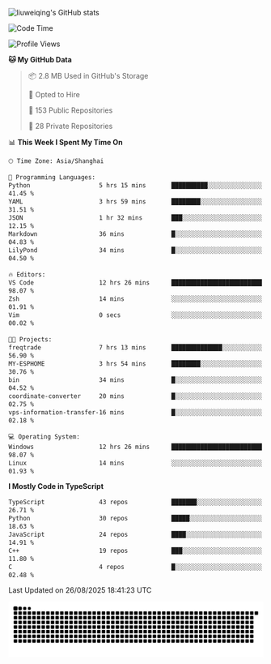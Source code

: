 ![liuweiqing's GitHub stats](https://github-readme-stats.vercel.app/api?username=14790897&show_icons=true&locale=cn&include_all_commits=true&count_private=true)

<!--START_SECTION:waka-->
![Code Time](http://img.shields.io/badge/Code%20Time-2%2C428%20hrs%2017%20mins-blue)

![Profile Views](http://img.shields.io/badge/Profile%20Views-10-blue)

**🐱 My GitHub Data** 

> 📦 2.8 MB Used in GitHub's Storage 
 > 
> 💼 Opted to Hire
 > 
> 📜 153 Public Repositories 
 > 
> 🔑 28 Private Repositories 
 > 
📊 **This Week I Spent My Time On** 

```text
🕑︎ Time Zone: Asia/Shanghai

💬 Programming Languages: 
Python                   5 hrs 15 mins       ██████████░░░░░░░░░░░░░░░   41.45 % 
YAML                     3 hrs 59 mins       ████████░░░░░░░░░░░░░░░░░   31.51 % 
JSON                     1 hr 32 mins        ███░░░░░░░░░░░░░░░░░░░░░░   12.15 % 
Markdown                 36 mins             █░░░░░░░░░░░░░░░░░░░░░░░░   04.83 % 
LilyPond                 34 mins             █░░░░░░░░░░░░░░░░░░░░░░░░   04.50 % 

🔥 Editors: 
VS Code                  12 hrs 26 mins      █████████████████████████   98.07 % 
Zsh                      14 mins             ░░░░░░░░░░░░░░░░░░░░░░░░░   01.91 % 
Vim                      0 secs              ░░░░░░░░░░░░░░░░░░░░░░░░░   00.02 % 

🐱‍💻 Projects: 
freqtrade                7 hrs 13 mins       ██████████████░░░░░░░░░░░   56.90 % 
MY-ESPHOME               3 hrs 54 mins       ████████░░░░░░░░░░░░░░░░░   30.76 % 
bin                      34 mins             █░░░░░░░░░░░░░░░░░░░░░░░░   04.52 % 
coordinate-converter     20 mins             █░░░░░░░░░░░░░░░░░░░░░░░░   02.75 % 
vps-information-transfer-16 mins             █░░░░░░░░░░░░░░░░░░░░░░░░   02.18 % 

💻 Operating System: 
Windows                  12 hrs 26 mins      █████████████████████████   98.07 % 
Linux                    14 mins             ░░░░░░░░░░░░░░░░░░░░░░░░░   01.93 % 
```

**I Mostly Code in TypeScript** 

```text
TypeScript               43 repos            ███████░░░░░░░░░░░░░░░░░░   26.71 % 
Python                   30 repos            █████░░░░░░░░░░░░░░░░░░░░   18.63 % 
JavaScript               24 repos            ████░░░░░░░░░░░░░░░░░░░░░   14.91 % 
C++                      19 repos            ███░░░░░░░░░░░░░░░░░░░░░░   11.80 % 
C                        4 repos             █░░░░░░░░░░░░░░░░░░░░░░░░   02.48 % 
```




 Last Updated on 26/08/2025 18:41:23 UTC
<!--END_SECTION:waka-->

<picture>
  <source media="(prefers-color-scheme: dark)" srcset="https://raw.githubusercontent.com/14790897/14790897/output/github-contribution-grid-snake-dark.svg" />
  <source media="(prefers-color-scheme: light)" srcset="https://raw.githubusercontent.com/14790897/14790897/output/github-contribution-grid-snake.svg" />
  <img alt="github-snake" src="https://raw.githubusercontent.com/14790897/14790897/output/github-contribution-grid-snake.svg" />
</picture>
